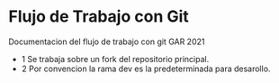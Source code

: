 # Flujo de Trabajo con Git
Documentacion del flujo de trabajo con git GAR 2021

  - 1 Se trabaja sobre un fork del repositorio principal.
  - 2 Por convencion la rama dev es la predeterminada para desarollo.